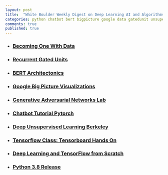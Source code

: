 ```yaml
---
layout: post
title:  "White Boulder Weekly Digest on Deep Learning AI and Algorithms 28/07/2019"
categories: python chatbot bert bigpicture google data gatedunit unsupervised tensorboard gans
comments: true
published: true
---
```

- ### [Becoming One With Data][becomeone]
- ### [Recurrent Gated Units][gated]
- ### [BERT Architectonics][bertarch]
- ### [Google Big Picture Visualizations][bigpic]
- ### [Generative Adversarial Networks Lab][ganslab]
- ### [Chatbot Tutorial Pytorch][chatbot]
- ### [Deep Unsupervised Learning Berkeley][deepunsup]
- ### [Tensorflow Class: Tensorboard Hands On][handsontensorboard]
- ### [Deep Learning and TensorFlow from Scratch][dlscratch]
- ### [Python 3.8 Release][python38]

[becomeone]: https://blog.floydhub.com/becoming-one-with-the-data/
[gated]: https://blog.floydhub.com/gru-with-pytorch
[bertarch]: https://www.topbots.com/deconstructing-bert-part-1/
[bigpic]: https://research.google.com/bigpicture/
[ganslab]: https://poloclub.github.io/ganlab/
[chatbot]: https://pytorch.org/tutorials/beginner/chatbot_tutorial.html
[deepunsup]: https://sites.google.com/view/berkeley-cs294-158-sp19/home
[handsontensorboard]: https://www.youtube.com/watch?v=eBbEDRsCmv4&t=1105s
[python38]: https://docs.python.org/3.8/whatsnew/3.8.html
[dlscratch]:http://www.deepideas.net/deep-learning-from-scratch-i-computational-graphs/
